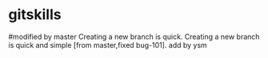 # gitskills
#modified by master
Creating a new branch is quick.
Creating a new branch is quick and simple [from master,fixed bug-101].
add by ysm
